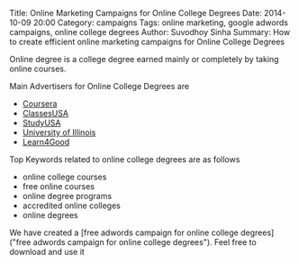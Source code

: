 Title: Online Marketing Campaigns for Online College Degrees
Date: 2014-10-09 20:00
Category: campaigns
Tags: online marketing, google adwords campaigns, online college degrees
Author: Suvodhoy Sinha
Summary: How to create efficient online marketing campaigns for Online College Degrees

Online degree is a college degree earned mainly or completely by taking online courses.

Main Advertisers for Online College Degrees are 

- [Coursera](http://www.coursera.com/ "Coursera Online College Degrees")
- [ClassesUSA](http://www.classesusa.com/ "ClassesUSA Online College Degrees")
- [StudyUSA](http://www.studyusa.com/ "StudyUSA Online College Degrees")
- [University of Illinois](www.online.uillinois.edu/ "Univeristy of Illinois Online College Degrees")
- [Learn4Good](http://www.learn4good.com/ "Learn4Good Online College Degrees")

Top Keywords related to online college degrees are as follows

- online college courses
- free online courses
- online degree programs
- accredited online colleges
- online degrees

We have created a [free adwords campaign for online college degrees]("free adwords campaign for online college degrees"). Feel free to download and use it

